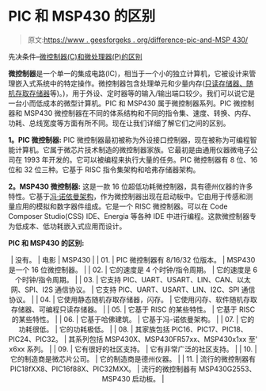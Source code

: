 # PIC 和 MSP430 的区别

> 原文:[https://www . geesforgeks . org/difference-pic-and-MSP 430/](https://www.geeksforgeeks.org/difference-between-pic-and-msp430/)

先决条件–[微控制器(C)和微处理器(P)的区别](https://www.geeksforgeeks.org/whats-difference-between-microcontoller-%C2%B5c-and-microprocessor-%C2%B5p/)

**微控制器**是一个单一的集成电路(IC)，相当于一个小的独立计算机，它被设计来管理嵌入式系统中的特定操作。微控制器包含处理单元和少量内存([只读存储器、随机存取存储器](https://www.geeksforgeeks.org/random-access-memory-ram-and-read-only-memory-rom/)等)。)，用于外设、定时器等的输入/输出端口较少。我们可以说它是一台小而低成本的微型计算机。PIC 和 MSP430 属于微控制器系列。PIC 微控制器和 MSP430 微控制器在不同的体系结构和不同的指令集、速度、转换、内存、功耗、总线宽度等方面有所不同。现在让我们详细了解它们之间的区别。

**1。PIC 微控制器:**
PIC 微控制器最初被称为外设接口控制器，现在被称为可编程智能计算机。它属于微芯片技术制造的微控制器家族。它最初是由通用仪器微电子公司在 1993 年开发的。它可以被编程来执行大量的任务。PIC 微控制器有 8 位、16 位和 32 位三种。它基于 RISC 指令集架构和哈弗存储器架构。

**2。MSP430 微控制器:**
这是一款 16 位超低功耗微控制器，具有德州仪器的许多特性。它基于[冯·诺依曼架构](https://www.geeksforgeeks.org/computer-organization-von-neumann-architecture/)，作为微控制器出现在启动板中。它由用于传感和测量应用的模拟和数字器件组成。它是一个 RISC 微控制器。可以在 Code Composer Studio(CSS) IDE、Energia 等各种 IDE 中进行编程。这款微控制器专为低成本、低功耗嵌入式应用而设计。

**PIC 和 MSP430 的区别:**

<center>

| 没有。 | 电影 | MSP430 |
| 01. | PIC 微控制器有 8/16/32 位版本。 | MSP430 是一个 16 位微控制器。 |
| 02. | 它的速度是 4 个时钟/指令周期。 | 它的速度是 6 个时钟/指令周期。 |
| 03. | 它支持 PIC、UART、USART、LIN、CAN、以太网、SPI、I2S 通信协议。 | 它支持 PIC、UART、USART、LIN、I2C、SPI 通信协议。 |
| 04. | 它使用静态随机存取存储器，闪存。 | 它使用闪存、软件随机存取存储器、可编程只读存储器。 |
| 05. | 它基于 RISC 的某些特性。 | 它基于 RISC 的某些特性。 |
| 06. | 它基于哈佛建筑。 | 它基于冯-诺依曼架构。 |
| 07. | 它的功耗很低。 | 它的功耗极低。 |
| 08. | 其家族包括 PIC16、PIC17、PIC18、PIC24、PIC32。 | 其系列包括 MSP430X、MSP430FR57xx、MSP430x1xx 至' x6xx 系列。 |
| 09. | 它有很好的社区支持。 | 它有非常广泛的社区支持。 |
| 10. | 它的制造商是微芯片公司。 | 它的制造商是德州仪器。 |
| 11. | 流行的微控制器有 PIC18fXX8、PIC16f88X、PIC32MXX。 | 流行的微控制器有 MSP430G2553、MSP430 启动板。 |

</center>